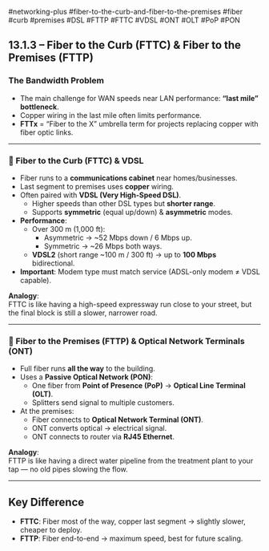 #networking-plus #fiber-to-the-curb-and-fiber-to-the-premises #fiber #curb #premises #DSL #FTTP #FTTC #VDSL #ONT #OLT #PoP #PON

## 13.1.3 – Fiber to the Curb (FTTC) & Fiber to the Premises (FTTP)

### The Bandwidth Problem
- The main challenge for WAN speeds near LAN performance: **“last mile” bottleneck**.
- Copper wiring in the last mile often limits performance.
- **FTTx** = “Fiber to the X” umbrella term for projects replacing copper with fiber optic links.

---

### 🧱 Fiber to the Curb (FTTC) & VDSL
- Fiber runs to a **communications cabinet** near homes/businesses.
- Last segment to premises uses **copper** wiring.
- Often paired with **VDSL (Very High-Speed DSL)**.
  - Higher speeds than other DSL types but **shorter range**.
  - Supports **symmetric** (equal up/down) & **asymmetric** modes.
- **Performance**:
  - Over 300 m (1,000 ft):
    - Asymmetric → ~52 Mbps down / 6 Mbps up.
    - Symmetric → ~26 Mbps both ways.
  - **VDSL2** (short range ~100 m / 300 ft) → up to **100 Mbps** bidirectional.
- **Important**: Modem type must match service (ADSL-only modem ≠ VDSL capable).

**Analogy**:  
FTTC is like having a high-speed expressway run close to your street, but the final block is still a slower, narrower road.

---

### 🧱 Fiber to the Premises (FTTP) & Optical Network Terminals (ONT)
- Full fiber runs **all the way** to the building.
- Uses a **Passive Optical Network (PON)**:
  - One fiber from **Point of Presence (PoP)** → **Optical Line Terminal (OLT)**.
  - Splitters send signal to multiple customers.
- At the premises:
  - Fiber connects to **Optical Network Terminal (ONT)**.
  - ONT converts optical → electrical signal.
  - ONT connects to router via **RJ45 Ethernet**.

**Analogy**:  
FTTP is like having a direct water pipeline from the treatment plant to your tap — no old pipes slowing the flow.

---

## Key Difference
- **FTTC**: Fiber most of the way, copper last segment → slightly slower, cheaper to deploy.
- **FTTP**: Fiber end-to-end → maximum speed, best for future scaling.


